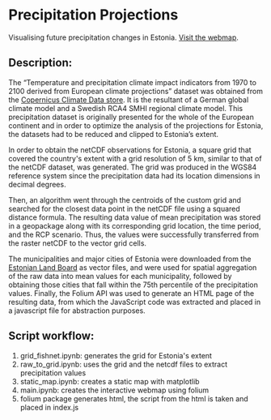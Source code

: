 # Precipitation Projections
Visualising future precipitation changes in Estonia. [Visit the webmap](https://sinojsingam.github.io/precipitation_projections/).

## Description:
The “Temperature and precipitation climate impact indicators from 1970 to 2100 derived from European climate projections” dataset was obtained from the [Copernicus Climate Data store](https://cds.climate.copernicus.eu/cdsapp#!/dataset/sis-hydrology-meteorology-derived-projections?tab=overview). It is the resultant of a German global climate model and a Swedish RCA4 SMHI regional climate model. This precipitation dataset is originally presented for the whole of the European continent and in order to optimize the analysis of the projections for Estonia, the datasets had to be reduced and clipped to Estonia’s extent.

In order to obtain the netCDF observations for Estonia, a square grid that covered the country's extent with a grid resolution of 5 km, similar to that of the netCDF dataset, was generated. The grid was produced in the WGS84 reference system since the precipitation data had its location dimensions in decimal degrees.

Then, an algorithm went through the centroids of the custom grid and searched for the closest data point in the netCDF file using a squared distance formula. The resulting data value of mean precipitation was stored in a geopackage along with its corresponding grid location, the time period, and the RCP scenario. Thus, the values were successfully transferred from the raster netCDF to the vector grid cells.

The municipalities and major cities of Estonia were downloaded from the [Estonian Land Board](https://geoportaal.maaamet.ee/eng/Spatial-Data/Administrative-and-Settlement-Division-p312.html) as vector files, and were used for spatial aggregation of the raw data into mean values for each municipality, followed by obtaining those cities that fall within the 75th percentile of the precipitation values. Finally, the Folium API was used to generate an HTML page of the resulting data, from which the JavaScript code was extracted and placed in a javascript file for abstraction purposes.

## Script workflow:
1. grid_fishnet.ipynb: generates the grid for Estonia's extent
2. raw_to_grid.ipynb: uses the grid and the netcdf files to extract precipitation values
3. static_map.ipynb: creates a static map with matplotlib
4. main.ipynb: creates the interactive webmap using folium
5. folium package generates html, the script from the html is taken and placed in index.js
